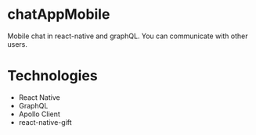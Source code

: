 # chatAppMobile
Mobile chat in react-native and graphQL. You can communicate with other users.

# Technologies
+ React Native
+ GraphQL
+ Apollo Client
+ react-native-gift

